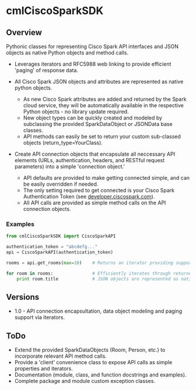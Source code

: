 cmlCiscoSparkSDK
==================

Overview
--------
Pythonic classes for representing Cisco Spark API interfaces and JSON objects as native Python objects and method calls.

 * Leverages iterators and RFC5988 web linking to provide efficient 'paging' of response data.

 * All Cisco Spark JSON objects and attributes are represented as native python objects.
   * As new Cisco Spark attributes are added and returned by the Spark cloud service, they will be automatically available in the respective Python objects - no library update required.
   * New object types can be quickly created and modeled by subclassing the provided SparkDataObject or JSONData base classes.
   * API methods can easily be set to return your custom sub-classed objects (return_type=YourClass).

 * Create API connection objects that encapsulate all neccessary API elements (URLs, authentication, headers, and RESTful request parameters) into a simple 'connection object.'
   * API defaults are provided to make getting connected simple, and can be easily overridden if needed.
   * The only setting required to get connected is your Cisco Spark Authentication Token (see [developer.ciscospark.com](https://developer.ciscospark.com/getting-started.html)).
   * All API calls are provided as simple method calls on the API connection objects.

### Examples

```python
from cmlCiscoSparkSDK import CiscoSparkAPI

authentication_token = "abcdefg..."
api = CiscoSparkAPI(authentication_token)

rooms = api.get_rooms(max=10)    # Returns an iterator providing support for RFC5988 paging

for room in rooms:               # Efficiently iterates through returned objects
    print room.title             # JSON objects are represented as native Python objects
```

Versions
--------
 * 1.0 - API connection encapsultation, data object modeling and paging support via iterators.


ToDo
----
 * Extend the provided SparkDataObjects (Room, Person, etc.) to incorporate relevant API method calls.
 * Provide a 'client' convenience class to expose API calls as simple properties and iterators.
 * Documentation (module, class, and function docstrings and examples).
 * Complete package and module custom exception classes.